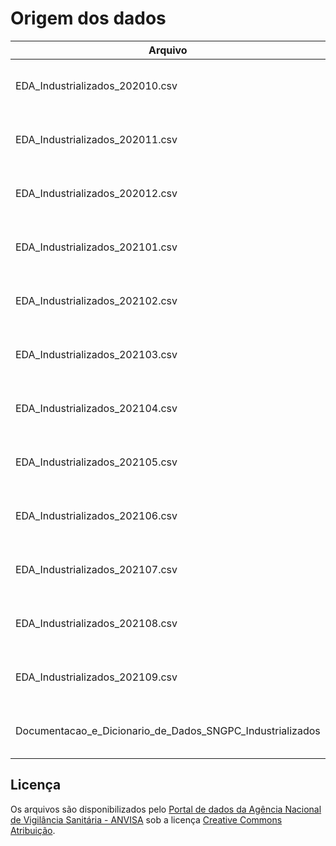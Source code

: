 # Origem dos dados

Arquivo | Link
--------|-------
EDA_Industrializados_202010.csv   |   https://dados.gov.br/dados/conjuntos-dados/venda-de-medicamentos-controlados-e-antimicrobianos---medicamentos-industrializados     
EDA_Industrializados_202011.csv   |   https://dados.gov.br/dados/conjuntos-dados/venda-de-medicamentos-controlados-e-antimicrobianos---medicamentos-industrializados     
EDA_Industrializados_202012.csv   |   https://dados.gov.br/dados/conjuntos-dados/venda-de-medicamentos-controlados-e-antimicrobianos---medicamentos-industrializados     
EDA_Industrializados_202101.csv   |   https://dados.gov.br/dados/conjuntos-dados/venda-de-medicamentos-controlados-e-antimicrobianos---medicamentos-industrializados     
EDA_Industrializados_202102.csv   |   https://dados.gov.br/dados/conjuntos-dados/venda-de-medicamentos-controlados-e-antimicrobianos---medicamentos-industrializados     
EDA_Industrializados_202103.csv   |   https://dados.gov.br/dados/conjuntos-dados/venda-de-medicamentos-controlados-e-antimicrobianos---medicamentos-industrializados     
EDA_Industrializados_202104.csv   |   https://dados.gov.br/dados/conjuntos-dados/venda-de-medicamentos-controlados-e-antimicrobianos---medicamentos-industrializados     
EDA_Industrializados_202105.csv   |   https://dados.gov.br/dados/conjuntos-dados/venda-de-medicamentos-controlados-e-antimicrobianos---medicamentos-industrializados     
EDA_Industrializados_202106.csv   |   https://dados.gov.br/dados/conjuntos-dados/venda-de-medicamentos-controlados-e-antimicrobianos---medicamentos-industrializados     
EDA_Industrializados_202107.csv   |   https://dados.gov.br/dados/conjuntos-dados/venda-de-medicamentos-controlados-e-antimicrobianos---medicamentos-industrializados 
EDA_Industrializados_202108.csv   |   https://dados.gov.br/dados/conjuntos-dados/venda-de-medicamentos-controlados-e-antimicrobianos---medicamentos-industrializados 
EDA_Industrializados_202109.csv   |   https://dados.gov.br/dados/conjuntos-dados/venda-de-medicamentos-controlados-e-antimicrobianos---medicamentos-industrializados
Documentacao_e_Dicionario_de_Dados_SNGPC_Industrializados   |   https://dados.gov.br/dados/conjuntos-dados/venda-de-medicamentos-controlados-e-antimicrobianos---medicamentos-industrializados

## Licença

Os arquivos são disponibilizados pelo [Portal de dados da Agência Nacional de Vigilância Sanitária - ANVISA](https://dados.gov.br/dados/organizacoes/visualizar/agencia-nacional-de-vigilancia-sanitaria-anvisa) sob a licença [Creative Commons Atribuição](https://creativecommons.org/licenses/by/4.0/).